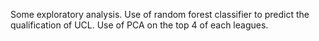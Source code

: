 Some exploratory analysis.
Use of random forest classifier to predict the qualification of UCL.
Use of PCA on the top 4 of each leagues.
